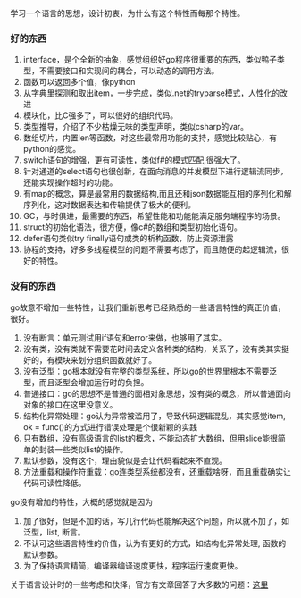 学习一个语言的思想，设计初衷，为什么有这个特性而每那个特性。

### 好的东西 

1. interface，是个全新的抽象，感觉组织好go程序很重要的东西，类似鸭子类型，不需要接口和实现间的耦合，可以动态的调用方法。
1. 函数可以返回多个值，像python
1. 从字典里探测和取出item，一步完成，类似.net的tryparse模式，人性化的改进
1. 模块化，比C强多了，可以很好的组织代码。
1. 类型推导，介绍了不少枯燥无味的类型声明，类似csharp的var。
1. 数组切片，内置len等函数，对这些最常用功能的支持，感觉比较贴心，有python的感觉。
1. switch语句的增强，更有可读性，类似f#的模式匹配,很强大了。
1. 针对通道的select语句也很创新，在面向消息的并发模型下进行逻辑流同步，还能实现操作超时的功能。
1. 有map的概念，算是最常用的数据结构,而且还和json数据能互相的序列化和解序列化，这对数据表达和传输提供了极大的便利。
1. GC，与时俱进，最需要的东西，希望性能和功能能满足服务端程序的场景。
1. struct的初始化语法，很方便，像c#的数组和类型初始化语句。
1. defer语句类似try finally语句或类的析构函数，防止资源泄露
1. 协程的支持，好多多线程模型的问题不需要考虑了，而且随便的起逻辑流，很好的特性。

### 没有的东西

go故意不增加一些特性，让我们重新思考已经熟悉的一些语言特性的真正价值，很好。


1. 没有断言：单元测试用if语句和error来做，也够用了其实。
1. 没有类，没有类就不需要花时间去定义各种类的结构，关系了，没有类其实挺好的，有模块来划分组织函数就好了。
1. 没有泛型：go根本就没有完整的类型系统，所以go的世界里根本不需要泛型，而且泛型会增加运行时的负担。
1. 普通接口：go的思想不是普通的面相对象思想，没有类的概念，所以普通面向对象的接口在这里没意义。
1. 结构化异常处理：go认为异常被滥用了，导致代码逻辑混乱，其实感觉item, ok = func()的方式进行错误处理是个很新颖的实践
1. 只有数组，没有高级语言的list的概念，不能动态扩大数组，但用slice能很简单的封装一些类似list的操作。
1. 默认参数，没有这个，理由貌似是会让代码看起来不直观。
1. 方法重载和操作符重载：go连类型系统都没有，还重载啥呀，而且重载确实让代码可读性降低。

go没有增加的特性，大概的感觉就是因为

1. 加了很好，但是不加的话，写几行代码也能解决这个问题，所以就不加了，如泛型，list, 断言。
1. 不认可这些语言特性的价值，认为有更好的方式，如结构化异常处理, 函数的默认参数。
1. 为了保持语言精简，编译器编译速度更快，程序运行速度更快。

关于语言设计时的一些考虑和抉择，官方有文章回答了大多数的问题：[这里](http://golang.org/doc/faq#Design)
